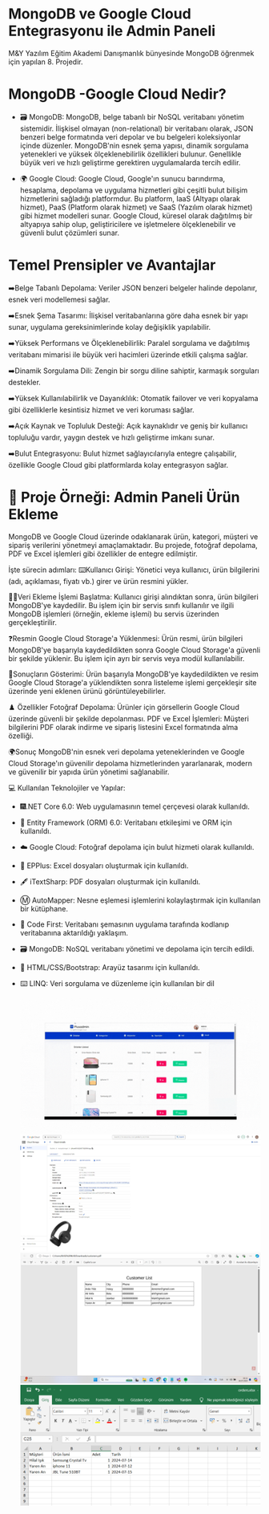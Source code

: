 #  MongoDB ve Google Cloud Entegrasyonu ile Admin Paneli
M&Y Yazılım Eğitim Akademi Danışmanlık bünyesinde MongoDB   öğrenmek için yapılan 8. Projedir.

#  MongoDB -Google Cloud Nedir?
- 🗃️ MongoDB:
MongoDB, belge tabanlı bir NoSQL veritabanı yönetim sistemidir. İlişkisel olmayan (non-relational) bir veritabanı olarak, JSON benzeri belge formatında veri depolar 
ve bu belgeleri koleksiyonlar içinde düzenler. MongoDB'nin esnek şema yapısı, dinamik sorgulama yetenekleri ve yüksek ölçeklenebilirlik özellikleri bulunur.
Genellikle büyük veri ve hızlı geliştirme gerektiren uygulamalarda tercih edilir.

- 🌍 Google Cloud:
Google Cloud, Google'ın sunucu barındırma, hesaplama, depolama ve uygulama hizmetleri gibi çeşitli bulut bilişim hizmetlerini sağladığı platformdur.
Bu platform, IaaS (Altyapı olarak hizmet), PaaS (Platform olarak hizmet) ve SaaS (Yazılım olarak hizmet) gibi hizmet modelleri sunar. 
Google Cloud, küresel olarak dağıtılmış bir altyapıya sahip olup, geliştiricilere ve işletmelere ölçeklenebilir ve güvenli bulut çözümleri sunar.

# Temel Prensipler ve Avantajlar
➡️Belge Tabanlı Depolama: Veriler JSON benzeri belgeler halinde depolanır, esnek veri modellemesi sağlar.

➡️Esnek Şema Tasarımı: İlişkisel veritabanlarına göre daha esnek bir yapı sunar, uygulama gereksinimlerinde kolay değişiklik yapılabilir.

➡️Yüksek Performans ve Ölçeklenebilirlik: Paralel sorgulama ve dağıtılmış veritabanı mimarisi ile büyük veri hacimleri üzerinde etkili çalışma sağlar.

➡️Dinamik Sorgulama Dili: Zengin bir sorgu diline sahiptir, karmaşık sorguları destekler.

➡️Yüksek Kullanılabilirlik ve Dayanıklılık: Otomatik failover ve veri kopyalama gibi özelliklerle kesintisiz hizmet ve veri koruması sağlar.

➡️Açık Kaynak ve Topluluk Desteği: Açık kaynaklıdır ve geniş bir kullanıcı topluluğu vardır, yaygın destek ve hızlı geliştirme imkanı sunar.

➡️Bulut Entegrasyonu: Bulut hizmet sağlayıcılarıyla entegre çalışabilir, özellikle Google Cloud gibi platformlarda kolay entegrasyon sağlar.

# 🛞 Proje Örneği: Admin Paneli Ürün Ekleme

MongoDB ve Google Cloud üzerinde odaklanarak ürün, kategori, müşteri ve sipariş verilerini yönetmeyi amaçlamaktadır.
Bu projede, fotoğraf depolama, PDF ve Excel işlemleri gibi özellikler de entegre edilmiştir.

İşte sürecin adımları:
⌨️Kullanıcı Girişi: Yönetici veya kullanıcı, ürün bilgilerini (adı, açıklaması, fiyatı vb.) girer ve ürün resmini yükler.

🧑‍💻Veri Ekleme İşlemi Başlatma: Kullanıcı girişi alındıktan sonra, ürün bilgileri MongoDB'ye kaydedilir. Bu işlem için bir servis sınıfı kullanılır ve
ilgili MongoDB işlemleri (örneğin, ekleme işlemi) bu servis üzerinden gerçekleştirilir.

❓Resmin Google Cloud Storage'a Yüklenmesi: Ürün resmi, ürün bilgileri MongoDB'ye başarıyla kaydedildikten 
sonra Google Cloud Storage'a güvenli bir şekilde yüklenir. Bu işlem için ayrı bir servis veya modül kullanılabilir.

📜Sonuçların Gösterimi: Ürün başarıyla MongoDB'ye kaydedildikten ve resim Google Cloud Storage'a yüklendikten sonra listeleme
işlemi gerçekleşir site üzerinde yeni eklenen ürünü görüntüleyebilirler.



♟️ Özellikler
Fotoğraf Depolama: Ürünler için görsellerin Google Cloud üzerinde güvenli bir şekilde depolanması.
PDF ve Excel İşlemleri: Müşteri bilgilerini PDF olarak indirme ve sipariş listesini Excel formatında alma özelliği.

🌍Sonuç
 MongoDB'nin esnek veri depolama yeteneklerinden ve Google Cloud Storage'ın güvenilir depolama hizmetlerinden yararlanarak, modern ve güvenilir bir yapıda ürün yönetimi sağlanabilir.

💻 Kullanılan Teknolojiler ve Yapılar:
- 🎆.NET Core 6.0: Web uygulamasının temel çerçevesi olarak kullanıldı.
- 🎐 Entity Framework (ORM) 6.0: Veritabanı etkileşimi ve ORM için kullanıldı.
- ☁️ Google Cloud: Fotoğraf depolama için bulut hizmeti olarak kullanıldı.
- 📄 EPPlus: Excel dosyaları oluşturmak için kullanıldı.
- 🖋️ iTextSharp: PDF dosyaları oluşturmak için kullanıldı.
- Ⓜ️ AutoMapper: Nesne eşlemesi işlemlerini kolaylaştırmak için kullanılan bir kütüphane.
- 🎡 Code First: Veritabanı şemasının uygulama tarafında kodlanıp veritabanına aktarıldığı yaklaşım.
- 🗃️ MongoDB: NoSQL veritabanı yönetimi ve depolama için tercih edildi.
- 🎨 HTML/CSS/Bootstrap: Arayüz tasarımı için kullanıldı.
- ⌨️ LINQ: Veri sorgulama ve düzenleme için kullanılan bir dil


   ![d](https://github.com/busenurdmb/MongoDbNight/blob/master/MongoDbNight/wwwroot/mongo.gif)
   ![d](https://github.com/busenurdmb/MongoDbNight/blob/master/MongoDbNight/wwwroot/googlecloud.jpeg)
   ![d](https://github.com/busenurdmb/MongoDbNight/blob/master/MongoDbNight/wwwroot/pdf.png)
   ![d](https://github.com/busenurdmb/MongoDbNight/blob/master/MongoDbNight/wwwroot/excel.png)
